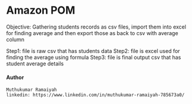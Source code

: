 # Amazon POM

Objective: Gathering students records as csv files, import them into excel for finding average and then export those as back to csv with average column

Step1: file is raw csv that has students data
Step2: file is excel used for finding the average using formula
Step3: file is final output csv that has student average details

####  Author
```commandline
Muthukumar Ramaiyah
linkedin: https://www.linkedin.com/in/muthukumar-ramaiyah-785673a0/ 
```







